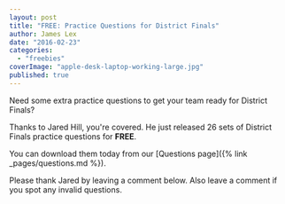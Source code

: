 ```yaml
---
layout: post
title: "FREE: Practice Questions for District Finals"
author: James Lex
date: "2016-02-23"
categories: 
  - "freebies"
coverImage: "apple-desk-laptop-working-large.jpg"
published: true
---
```


Need some extra practice questions to get your team ready for District Finals?

Thanks to Jared Hill, you're covered. He just released 26 sets of District Finals practice questions for **FREE**.

You can download them today from our [Questions page]({% link _pages/questions.md %}).

Please thank Jared by leaving a comment below. Also leave a comment if you spot any invalid questions.

